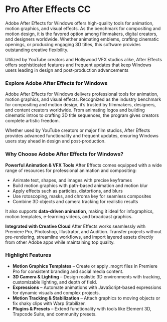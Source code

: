 # Pro After Effects CC
Adobe After Effects for Windows offers high-quality tools for animation, motion graphics, and visual effects. As the benchmark for compositing and motion design, it is the favored option among filmmakers, digital creators, and designers worldwide. Whether animating emblems, crafting cinematic openings, or producing engaging 3D titles, this software provides outstanding creative flexibility.

Utilized by YouTube creators and Hollywood VFX studios alike, After Effects offers sophisticated features and frequent updates that keep Windows users leading in design and post-production advancements


### **Explore Adobe After Effects for Windows**

Adobe After Effects for Windows delivers professional tools for animation, motion graphics, and visual effects. Recognized as the industry benchmark for compositing and motion design, it’s trusted by filmmakers, designers, and content creators worldwide. From animating logos and building cinematic intros to crafting 3D title sequences, the program gives creators complete artistic freedom.

Whether used by YouTube creators or major film studios, After Effects provides advanced functionality and frequent updates, ensuring Windows users stay ahead in design and post-production.


### **Why Choose Adobe After Effects for Windows?**

**Powerful Animation & VFX Tools**
After Effects comes equipped with a wide range of resources for professional animation and compositing:

* Animate text, shapes, and images with precise keyframes
* Build motion graphics with path-based animation and motion blur
* Apply effects such as particles, distortions, and blurs
* Use rotoscoping, masks, and chroma key for seamless composites
* Combine 3D objects and camera tracking for realistic results

It also supports **data-driven animation**, making it ideal for infographics, motion templates, e-learning videos, and broadcast graphics.

**Integrated with Creative Cloud**
After Effects works seamlessly with Premiere Pro, Photoshop, Illustrator, and Audition. Transfer projects without pre-rendering, streamline workflows, and import layered assets directly from other Adobe apps while maintaining top quality.


### **Highlight Features**

* **Motion Graphics Templates** – Create or apply .mogrt files in Premiere Pro for consistent branding and social media content.
* **3D Camera & Lighting** – Design realistic 3D environments with tracking, customizable lighting, and depth of field.
* **Expressions** – Automate animations with JavaScript-based expressions for dynamic visuals and complex projects.
* **Motion Tracking & Stabilization** – Attach graphics to moving objects or fix shaky clips with Warp Stabilizer.
* **Plugins & Presets** – Extend functionality with tools like Element 3D, Trapcode Suite, and community presets.


